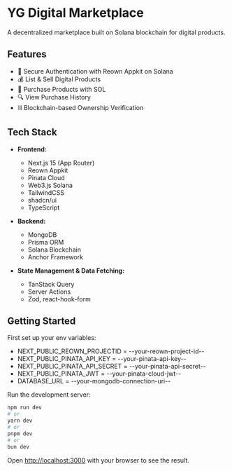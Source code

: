 # YG Digital Marketplace
A decentralized marketplace built on Solana blockchain for digital products.

## Features

- 🔐 Secure Authentication with Reown Appkit on Solana
- 💰 List & Sell Digital Products
- 🛒 Purchase Products with SOL
- 🔍 View Purchase History
- ⛓️ Blockchain-based Ownership Verification

## Tech Stack

- **Frontend:**
  - Next.js 15 (App Router)
  - Reown Appkit
  - Pinata Cloud
  - Web3.js Solana
  - TailwindCSS
  - shadcn/ui
  - TypeScript

- **Backend:**
  - MongoDB
  - Prisma ORM
  - Solana Blockchain
  - Anchor Framework

- **State Management & Data Fetching:**
  - TanStack Query
  - Server Actions
  - Zod, react-hook-form

## Getting Started

First set up your env variables:
 - NEXT_PUBLIC_REOWN_PROJECTID = --your-reown-project-id--
 - NEXT_PUBLIC_PINATA_API_KEY = --your-pinata-api-key--
 - NEXT_PUBLIC_PINATA_API_SECRET = --your-pinata-api-secret--
 - NEXT_PUBLIC_PINATA_JWT = --your-pinata-cloud-jwt--
 - DATABASE_URL = --your-mongodb-connection-uri--


Run the development server:

```bash
npm run dev
# or
yarn dev
# or
pnpm dev
# or
bun dev
```

Open [http://localhost:3000](http://localhost:3000) with your browser to see the result.

